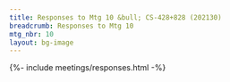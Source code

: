 ```yaml
---
title: Responses to Mtg 10 &bull; CS-428+828 (202130)
breadcrumb: Responses to Mtg 10
mtg_nbr: 10
layout: bg-image
---
```


{%- include meetings/responses.html -%}
